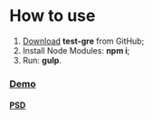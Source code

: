 # How to use
<ol>
	<li><a href="https://github.com/egrechnev/test-gre/archive/master.zip">Download</a> <strong>test-gre</strong> from GitHub;</li>
	<li>Install Node Modules: <strong>npm i</strong>;</li>
	<li>Run: <strong>gulp</strong>.</li>
</ol>

### [Demo](https://egrechnev.github.io/test-gre/)
#### [PSD](https://www.freepik.com/free-psd/blue-and-black-business-brochure_1216079.htm)